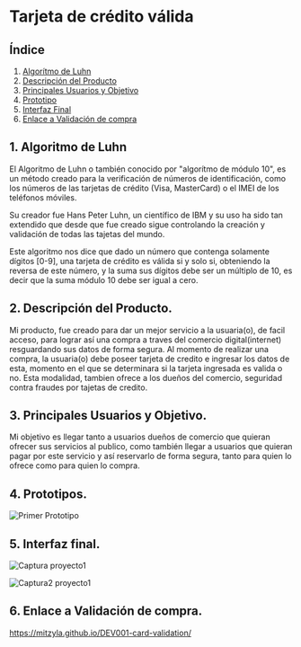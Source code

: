 # Tarjeta de crédito válida

## Índice

1. [Algorítmo de Luhn](#1-algorítmo-de-luhn)
2. [Descripción del Producto](#2-descripción-del-producto)
3. [Principales Usuarios y Objetivo](#3-principales-usuarios-y-objetivos)
4. [Prototipo](#4-prototipo)
5. [Interfaz Final](#5-interfaz-final)
6. [Enlace a Validación de compra](#6-enlace-a-validación-de-compra)


## 1. Algoritmo de Luhn
El Algoritmo de Luhn o también conocido por "algorítmo de módulo 10", es un método creado para la verificación de números de identificación, como los números de las tarjetas de crédito (Visa, MasterCard) o el IMEI de los teléfonos móviles.

Su creador fue Hans Peter Luhn, un científico de IBM y su uso ha sido tan extendido que desde que fue creado sigue controlando la creación y validación de todas las tajetas del mundo.

Este algoritmo nos dice que dado un número que contenga solamente dígitos [0-9], una tarjeta de crédito es válida si y solo si, obteniendo la reversa de este número, y la suma sus dígitos debe ser un múltiplo de 10, es decir que la suma módulo 10 debe ser igual a cero.

## 2. Descripción del Producto.

Mi producto, fue creado para dar un mejor servicio a la usuaria(o), de facil acceso, para lograr así una compra a traves del comercio digital(internet) resguardando sus datos de forma segura. Al momento de realizar una compra, la usuaria(o) debe poseer tarjeta de credito e ingresar los datos de esta, momento en el que se determinara si la tarjeta ingresada es valida o no. Esta modalidad, tambien ofrece a los dueños del comercio, seguridad contra fraudes por tajetas de credito.

## 3. Principales Usuarios y Objetivo.

Mi objetivo es llegar tanto a usuarios dueños de comercio que quieran ofrecer sus servicios al publico, como también llegar a usuarios que quieran pagar por este  servicio y así reservarlo de forma segura, tanto para quien lo ofrece como para quien lo compra.

## 4. Prototipos.

![Primer Prototipo](https://user-images.githubusercontent.com/114257105/195681694-e05e570e-37cb-4d72-a9b6-171c2326a85d.jpeg)

## 5. Interfaz final.

![Captura proyecto1](https://postimg.cc/FkmHmdKg)

![Captura2 proyecto1](https://user-images.githubusercontent.com/114257105/196417774-0d13142e-38a0-464f-92ad-9c392c7bd67a.jpg)

## 6. Enlace a Validación de compra.

https://mitzyla.github.io/DEV001-card-validation/

